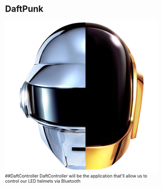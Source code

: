 # DaftPunk
![Daft Punk Icon](https://github.com/dsarmiento/DaftPunk/blob/DuongDev/Icon.png)
##DaftController
DaftController will be the application that'll allow us to control our LED helmets via Bluetooth
